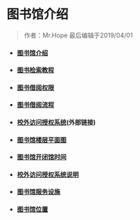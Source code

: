 # 图书馆介绍

> 作者：Mr.Hope 最后编辑于2019/04/01

- #### [图书馆介绍](library/intro)

- #### [图书检索教程](library/guide)

- #### [图书借阅权限](library/authority)

- #### [图书借阅流程](library/procedure)

- #### [校外访问授权系统](http://resource.library.nenu.edu.cn/)(外部链接)

- #### [图书馆楼层平面图](library/ichnography)

- #### [图书馆开闭馆时间](library/openTime)

- #### [校外访问授权系统说明](library/authorization)

- #### [图书馆服务设施](library/facility)

- #### [图书馆位置](library/location)